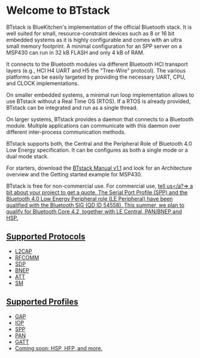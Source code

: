# Welcome to BTstack

BTstack is BlueKitchen's implementation of the official Bluetooth stack. It is well suited for small, resource-constraint devices 
such as 8 or 16 bit embedded systems as it is highly configurable and comes with an ultra small memory footprint. 
A minimal configuration for an SPP server on a MSP430 can run in 32 kB FLASH and only 4 kB of RAM.

It connects to the Bluetooth modules via different Bluetooth HCI transport layers (e.g., HCI H4 UART and 
H5 the "Tree-Wire" protocol). The various platforms can be easily targeted by providing the necessary 
UART, CPU, and CLOCK implementations. 

On smaller embedded systems, a minimal run loop implementation allows to use BTstack without a Real Time OS (RTOS). 
If a RTOS is already provided, BTstack can be integrated and run as a single thread. 

On larger systems, BTstack provides a daemon that connects to a Bluetooth module. 
Multiple applications can communicate with this daemon over different inter-process communication methods.

BTstack supports both, the Central and the Peripheral Role of Bluetooth 4.0 Low Energy specification. 
It can be configures as both a single mode or a dual mode stack.

For starters, download the [BTstack Manual v1.1](http://bluekitchen-gmbh.com/docs/btstack-gettingstarted-1.1.pdf) 
and look for an Architecture overview and the Getting started example for MSP430.

BTstack is free for non-commercial use. For commercial use, <a href="mailto:contact@bluekitchen-gmbh.com">tell us</a?=> 
a bit about your project to get a quote.
The Serial Port Profile (SPP) and the Bluetooth 4.0 Low Energy Peripheral role (LE Peripheral) have been qualified with 
the Bluetooth SIG (QD ID 54558). This summer, we plan to qualify for Bluetooth Core 4.2,
together with LE Central, PAN/BNEP and HSP.

## Supported Protocols
* L2CAP
* RFCOMM
* SDP
* BNEP
* ATT
* SM

## Supported Profiles
* GAP
* IOP
* SPP 
* PAN
* GATT
* Coming soon: HSP, HFP, and more.

